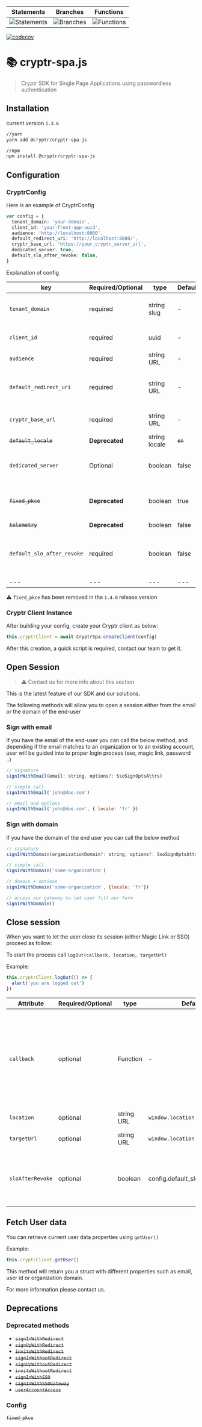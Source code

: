 | Statements                                                                                 | Branches                                                                          | Functions                                                                                |
| ------------------------------------------------------------------------------------------ | --------------------------------------------------------------------------------- | ---------------------------------------------------------------------------------------- |
| ![Statements](https://img.shields.io/badge/statements-93.88%25-brightgreen.svg?style=flat) | ![Branches](https://img.shields.io/badge/branches-82.85%25-yellow.svg?style=flat) | ![Functions](https://img.shields.io/badge/functions-94.08%25-brightgreen.svg?style=flat) |

[![codecov](https://codecov.io/gh/cryptr-auth/cryptr-spa-js/branch/master/graph/badge.svg?token=F21AODGJM4)](https://codecov.io/gh/cryptr-auth/cryptr-spa-js)

# 📚 cryptr-spa.js

> Cryptr SDK for Single Page Applications using passwordless authentication

## Installation

current version `1.3.6`

```bash
//yarn
yarn add @cryptr/cryptr-spa-js

//npm
npm install @cryptr/cryptr-spa-js
```

## Configuration

### CryptrConfig

Here is an example of CryptrConfig

```typescript
var config = {
  tenant_domain: 'your-domain',
  client_id: 'your-front-app-uuid',
  audience: 'http://localhost:8000',
  default_redirect_uri: 'http://localhost:8000/',
  cryptr_base_url: 'https://your_cryptr_server_url',
  dedicated_server: true,
  default_slo_after_revoke: false,
}
```

Explanation of config

| key                        | Required/Optional | type          | Default  | Description                                                              |
| -------------------------- | ----------------- | ------------- | -------- | ------------------------------------------------------------------------ |
| `tenant_domain`            | required          | string slug   | -        | Reference to your company entity                                         |
| `client_id`                | required          | uuid          | -        | Reference to your front app id                                           |
| `audience`                 | required          | string URL    | -        | Root URL of your front app                                               |
| `default_redirect_uri`     | required          | string URL    | -        | Desired redirection URL after authentication process                     |
| `cryptr_base_url`          | required          | string URL    | -        | URL of your Cryptr service                                               |
| ~~`default_locale`~~       | **Deprecated**    | string locale | ~~`en`~~ | -                                                                        |
| `dedicated_server`         | Optional          | boolean       | false    | Contact Cryptr Team to set properly                                      |
| ~~`fixed_pkce`~~           | **Deprecated**    | boolean       | true     | As mentioned fixed_pkce is now considered as `true`                      |
| ~~`telemetry`~~            | **Deprecated**    | boolean       | false    | -                                                                        |
| `default_slo_after_revoke` | required          | boolean       | false    | Set to `true`to always proceed SLO while logging out from an SSO session |
| ---                        | ---               | ---           | ---      | ---                                                                      |

⚠️ `fixed_pkce` has been removed in the `1.4.0` release version

### Cryptr Client Instance

After building your config, create your Cryptr client as below:

```js
this.cryptrClient = await CryptrSpa.createClient(config)
```

After this creation, a quick script is required, contact our team to get it.

## Open Session

> ⚠️ Contact us for more info about this section

This is the latest feature of our SDK and our solutions.

The following methods will allow you to open a session either from the email or the domain of the end-user

### Sign with email

If you have the email of the end-user you can call the below method, and depending if the email matches to an organization or to an existing account, user will be guided into to proper login process (sso, magic link, password ..)

```js
// signature
signInWithEmail(email: string, options?: SsoSignOptsAttrs)

// simple call
signInWithEmail('john@doe.com')

// email and options
signInWithEmail('john@doe.com', { locale: 'fr' })
```

### Sign with domain

If you have the domain of the end user you can call the below method

```js
// signature
signInWithDomain(organizationDomain?: string, options?: SsoSignOptsAttrs)

// simple call
signInWithDomain('some-organization')

// domain + options
signInWithDomain('some-organization', {locale: 'fr'})

// access our gateway to let user fill our form
signInWithDomain()
```

## Close session

When you want to let the user close its session (either Magic Link or SSO) proceed as follow:

To start the process call `logOut(callback, location, targetUrl)`

Example:

```js
this.cryptrClient.logOut(() => {
  alert('you are logged out')
})
```

| Attribute        | Required/Optional | type       | Default                         | Description                                                                                                        |
| ---------------- | ----------------- | ---------- | ------------------------------- | ------------------------------------------------------------------------------------------------------------------ |
| `callback`       | optional          | Function   | -                               | Process to be called after log out process, ⚠️ Only available in Magic link process due to Redirect process in SSO |
| `location`       | optional          | string URL | `window.location`               | Current location                                                                                                   |
| `targetUrl`      | optional          | string URL | `window.location.href`          | URL after Log out process                                                                                          |
| `sloAfterRevoke` | optional          | boolean    | config.default_slo_after_revoke | define if SLO has to be processed after session removal                                                            |

## Fetch User data

You can retrieve current user data properties using `getUser()`

Example:

```js
this.cryptrClient.getUser()
```

This method will return you a struct with different properties such as email, user id or organization domain.

For more information please contact us.

## Deprecations

### Deprecated methods

* ~~`signInWithRedirect`~~
* ~~`signUpWithRedirect`~~
* ~~`inviteWithRedirect`~~
* ~~`signInWithoutRedirect`~~
* ~~`signUpWithoutRedirect`~~
* ~~`inviteWithoutRedirect`~~
* ~~`signInWithSSO`~~
* ~~`signInWithSSOGateway`~~
* ~~`userAccountAccess`~~

### Config

~~`fixed_pkce`~~
